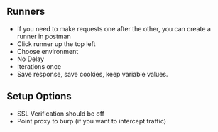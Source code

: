 ## Runners
* If you need to make requests one after the other, you can create a runner in postman
* Click runner up the top left
* Choose environment
* No Delay
* Iterations once
* Save response, save cookies, keep variable values.

## Setup Options
* SSL Verification should be off
* Point proxy to burp (if you want to intercept traffic)
